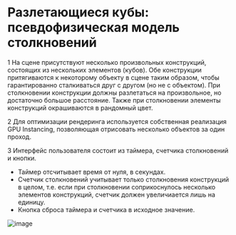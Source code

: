 # Разлетающиеся кубы: псевдофизическая модель столкновений

1 На сцене присутствуют несколько произвольных конструкций, состоящих из нескольких элементов (кубов). 
Обе конструкции притягиваются к некоторому объекту в сцене таким образом, чтобы гарантированно сталкиваться друг с другом (но не с объектом). 
При столкновении конструкции должны разлетаться на произвольное, но достаточно большое расстояние. 
Также при столкновении элементы конструкций окрашиваются в рандомный цвет.

2 Для оптимизации рендеринга используется собственная реализация GPU Instancing, позволяющая отрисовать несколько объектов за один проход.

3 Интерфейс пользователя состоит из таймера, счетчика столкновений и кнопки.
- Таймер отсчитывает время от нуля, в секундах.
- Счетчик столкновений учитывает только столкновения конструкций в целом, т.е. если при столкновении соприкоснулось несколько элементов конструкций, счетчик должен увеличиается лишь на единицу.
- Кнопка сброса таймера и счетчика в исходное значение.

![image](https://github.com/vikle/TargemTask/assets/11353069/5d073b6b-71f3-42a5-b8e6-50fc21f10bed)
